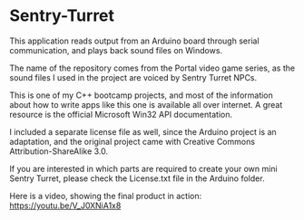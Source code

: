 # Sentry-Turret
This application reads output from an Arduino board through serial communication, and plays back sound files on Windows. 

The name of the repository comes from the Portal video game series, as the sound files I used in the project are voiced by Sentry Turret NPCs. 

This is one of my C++ bootcamp projects, and most of the information about how to write apps like this one is available all over internet. A great resource is the official Microsoft Win32 API documentation. 

I included a separate license file as well, since the Arduino project is an adaptation, and the original project came with Creative Commons Attribution-ShareAlike 3.0.

If you are interested in which parts are required to create your own mini Sentry Turret, please check the License.txt file in the Arduino folder.

Here is a video, showing the final product in action: https://youtu.be/V_J0XNiA1x8
